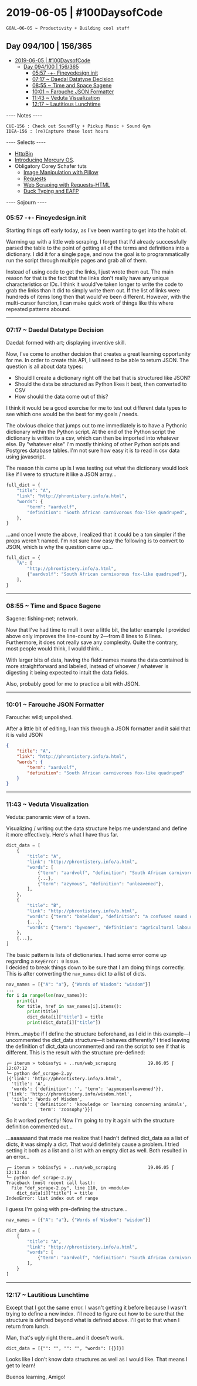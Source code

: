 # 2019-06-05 | #100DaysofCode

    GOAL-06-05 ~ Productivity + Building cool stuff  

## Day 094/100 | 156/365

- [2019-06-05 | #100DaysofCode](#2019-06-05--100daysofcode)
  - [Day 094/100 | 156/365](#day-094100--156365)
    - [05:57 -+- Fineyedesign.init](#0557----fineyedesigninit)
    - [07:17 ~ Daedal Datatype Decision](#0717--daedal-datatype-decision)
    - [08:55 ~ Time and Space Sagene](#0855--time-and-space-sagene)
    - [10:01 ~ Farouche JSON Formatter](#1001--farouche-json-formatter)
    - [11:43 ~ Veduta Visualization](#1143--veduta-visualization)
    - [12:17 ~ Lautitious Lunchtime](#1217--lautitious-lunchtime)

---- Notes ----

    CUE-156 : Check out SoundFly + Pickup Music + Sound Gym  
    IDEA-156 : (re)Capture those lost hours  

---- Selects ----

- [HttpBin](https://httpbin.org/)
- [Introducing Mercury OS](https://uxdesign.cc/introducing-mercury-os-f4de45a04289).
- Obligatory Corey Schafer tuts
  - [Image Manipulation with Pillow](https://youtu.be/6Qs3wObeWwc)
  - [Requests](https://youtu.be/tb8gHvYlCFs)
  - [Web Scraping with Requests-HTML](https://youtu.be/a6fIbtFB46g)
  - [Duck Typing and EAFP](https://youtu.be/x3v9zMX1s4s)

---- Sojourn ----

### 05:57 -+- Fineyedesign.init

Starting things off early today, as I've been wanting to get into the habit of.

Warming up with a little web scraping. I forgot that I'd already successfully parsed the table to the point of getting all of the terms and definitions into a dictionary. I did it for a single page, and now the goal is to programmatically run the script through multiple pages and grab all of them.

Instead of using code to get the links, I just wrote them out. The main reason for that is the fact that the links don't really have any unique characteristics or IDs. I think it would've taken longer to write the code to grab the links than it did to simply write them out. If the list of links were hundreds of items long then that would've been different. However, with the multi-cursor function, I can make quick work of things like this where repeated patterns abound.

---

### 07:17 ~ Daedal Datatype Decision

Daedal: formed with art; displaying inventive skill.

Now, I've come to another decision that creates a great learning opportunity for me. In order to create this API, I will need to be able to return JSON. The question is all about data types:

- Should I create a dictionary right off the bat that is structured like JSON?
- Should the data be structured as Python likes it best, then converted to CSV
- How should the data come out of this?

I think it would be a good exercise for me to test out different data types to see which one would be the best for my goals / needs.

The obvious choice that jumps out to me immediately is to have a Pythonic dictionary within the Python script. At the end of the Python script the dictionary is written to a csv, which can then be imported into whatever else. By "whatever else" I'm mostly thinking of other Python scripts and Postgres database tables. I'm not sure how easy it is to read in csv data using javascript.

The reason this came up is I was testing out what the dictionary would look like if I were to structure it like a JSON array...

```python
full_dict = {
    "title": "A",
    "link": "http://phrontistery.info/a.html",
    "words": {
        "term": "aardvolf",
        "definition": "South African carnivorous fox-like quadruped",
    },
}
```

...and once I wrote the above, I realized that it could be a ton simpler if the props weren't named. I'm not sure how easy the following is to convert to JSON, which is why the question came up...

```python
full_dict = {
    "A": [
        "http://phrontistery.info/a.html",
        {"aardvolf": "South African carnivorous fox-like quadruped"},
    ],
}
```

---

### 08:55 ~ Time and Space Sagene

Sagene: fishing-net; network.

Now that I've had time to mull it over a little bit, the latter example I provided above only improves the line-count by 2—from 8 lines to 6 lines. Furthermore, it does not really save any complexity. Quite the contrary, most people would think, I would think...

With larger bits of data, having the field names means the data contained is more straightforward and labeled, instead of whoever / whatever is digesting it being expected to intuit the data fields.

Also, probably good for me to practice a bit with JSON.

---

### 10:01 ~ Farouche JSON Formatter

Farouche: wild; unpolished.

After a little bit of editing, I ran this through a JSON formatter and it said that it is valid JSON

```json
{
    "title": "A",
    "link": "http://phrontistery.info/a.html",
    "words": {
        "term": "aardvolf",
        "definition": "South African carnivorous fox-like quadruped"
    }
}
```

---

### 11:43 ~ Veduta Visualization

Veduta: panoramic view of a town.

Visualizing / writing out the data structure helps me understand and define it more effectively. Here's what I have thus far.

```python
dict_data = [
    {
        "title": "A",
        "link": "http://phrontistery.info/a.html",
        "words": [
            {"term": "aardvolf", "definition": "South African carnivorous fox-like quadruped"},
            {...},
            {"term": "azymous", "definition": "unleavened"},
        ],
    },
    {
        "title": "B",
        "link": "http://phrontistery.info/b.html",
        "words": {"term": "babeldom", "definition": "a confused sound of voices"},
        {...},
        "words": {"term": "bywoner", "definition": "agricultural labourer"},
    },
    {...},
]
```

The basic pattern is lists of dictionaries. I had some error come up regarding a `KeyError: 0` issue.  
I decided to break things down to be sure that I am doing things correctly.  
This is after converting the `nav_names` dict to a list of dicts.

```python
nav_names = [{"A": "a"}, {"Words of Wisdom": "wisdom"}]
...
for i in range(len(nav_names)):
    print(i)
    for title, href in nav_names[i].items():
        print(title)
        dict_data[i]["title"] = title
        print(dict_data[i]["title"])
```

Hmm...maybe if I define the structure beforehand, as I did in this example—I uncommented the dict_data structure—it behaves differently? I tried leaving the definition of dict_data uncommented and ran the script to see if that is different. This is the result with the structure pre-defined:

    ╭─ iterum » tobiasfyi » ..rum/web_scraping            19.06.05 ∫ 12:07:12
    ╰─ python def_scrape-2.py
    [{'link': 'http://phrontistery.info/a.html',
      'title': 'A',
      'words': {'definition': '', 'term': 'azymousunleavened'}},
    {'link': 'http://phrontistery.info/wisdom.html',
      'title': 'Words of Wisdom',
      'words': {'definition': 'knowledge or learning concerning animals',
                'term': 'zoosophy'}}]

So it worked perfectly! Now I'm going to try it again with the structure definition commented out...

...aaaaaaand that made me realize that I hadn't defined dict_data as a list of dicts, it was simply a dict. That would definitely cause a problem. I tried setting it both as a list and a list with an empty dict as well. Both resulted in an error...

    ╭─ iterum » tobiasfyi » ..rum/web_scraping            19.06.05 ∫ 12:13:44
    ╰─ python def_scrape-2.py
    Traceback (most recent call last):
      File "def_scrape-2.py", line 110, in <module>
        dict_data[i]["title"] = title
    IndexError: list index out of range

I guess I'm going with pre-defining the structure...

```python
nav_names = [{"A": "a"}, {"Words of Wisdom": "wisdom"}]

dict_data = [
    {
        "title": "A",
        "link": "http://phrontistery.info/a.html",
        "words": [
            {"term": "aardvolf", "definition": "South African carnivorous fox-like quadruped"}
        ],
    }
]
```

---

### 12:17 ~ Lautitious Lunchtime

Except that I got the same error. I wasn't getting it before because I wasn't trying to define a new index. I'll need to figure out how to be sure that the structure is defined beyond what is defined above. I'll get to that when I return from lunch.

Man, that's ugly right there...and it doesn't work.

    dict_data = [{"": "", "": "", "words": [{}]}]

Looks like I don't know data structures as well as I would like. That means I get to learn!

Buenos learning, Amigo!
